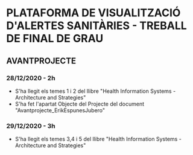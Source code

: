 # PLATAFORMA DE VISUALITZACIÓ D'ALERTES SANITÀRIES - TREBALL DE FINAL DE GRAU
## AVANTPROJECTE
### 28/12/2020 - 2h
 - S'ha llegit els temes 1 i 2 del llibre "Health Information Systems - Architecture and Strategies"
 - S'ha fet l'apartat Objecte del Projecte del document "Avantprojecte_ErikEspunesJubero"
### 29/12/2020 - 3h
 - S'ha llegit els temes 3,4 i 5 del llibre "Health Information Systems - Architecture and Strategies"